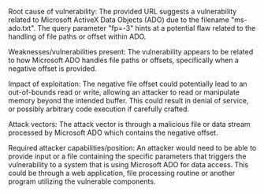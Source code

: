 Root cause of vulnerability: The provided URL suggests a vulnerability related to Microsoft ActiveX Data Objects (ADO) due to the filename "ms-ado.txt". The query parameter "fp=-3" hints at a potential flaw related to the handling of file paths or offset within ADO.

Weaknesses/vulnerabilities present: The vulnerability appears to be related to how Microsoft ADO handles file paths or offsets, specifically when a negative offset is provided.

Impact of exploitation: The negative file offset could potentially lead to an out-of-bounds read or write, allowing an attacker to read or manipulate memory beyond the intended buffer. This could result in denial of service, or possibly arbitrary code execution if carefully crafted.

Attack vectors: The attack vector is through a malicious file or data stream processed by Microsoft ADO which contains the negative offset.

Required attacker capabilities/position: An attacker would need to be able to provide input or a file containing the specific parameters that triggers the vulnerability to a system that is using Microsoft ADO for data access. This could be through a web application, file processing routine or another program utilizing the vulnerable components.